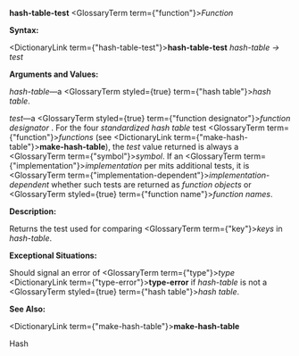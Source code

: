 **hash-table-test** <GlossaryTerm  term={"function"}><i>Function</i></GlossaryTerm> 



**Syntax:** 



<DictionaryLink  term={"hash-table-test"}><b>hash-table-test</b></DictionaryLink> *hash-table → test* 



**Arguments and Values:** 



*hash-table*—a <GlossaryTerm styled={true} term={"hash table"}><i>hash table</i></GlossaryTerm>. 



*test*—a <GlossaryTerm styled={true} term={"function designator"}><i>function designator</i></GlossaryTerm> . For the four *standardized hash table* test <GlossaryTerm  term={"function"}><i>functions</i></GlossaryTerm> (see <DictionaryLink  term={"make-hash-table"}><b>make-hash-table</b></DictionaryLink>), the *test* value returned is always a <GlossaryTerm  term={"symbol"}><i>symbol</i></GlossaryTerm>. If an <GlossaryTerm  term={"implementation"}><i>implementation</i></GlossaryTerm> per mits additional tests, it is <GlossaryTerm  term={"implementation-dependent"}><i>implementation-dependent</i></GlossaryTerm> whether such tests are returned as *function objects* or <GlossaryTerm styled={true} term={"function name"}><i>function names</i></GlossaryTerm>. 



**Description:** 



Returns the test used for comparing <GlossaryTerm  term={"key"}><i>keys</i></GlossaryTerm> in *hash-table*. 



**Exceptional Situations:** 



Should signal an error of <GlossaryTerm  term={"type"}><i>type</i></GlossaryTerm> <DictionaryLink  term={"type-error"}><b>type-error</b></DictionaryLink> if *hash-table* is not a <GlossaryTerm styled={true} term={"hash table"}><i>hash table</i></GlossaryTerm>. 



**See Also:** 



<DictionaryLink  term={"make-hash-table"}><b>make-hash-table</b></DictionaryLink> 



Hash 



 



 



